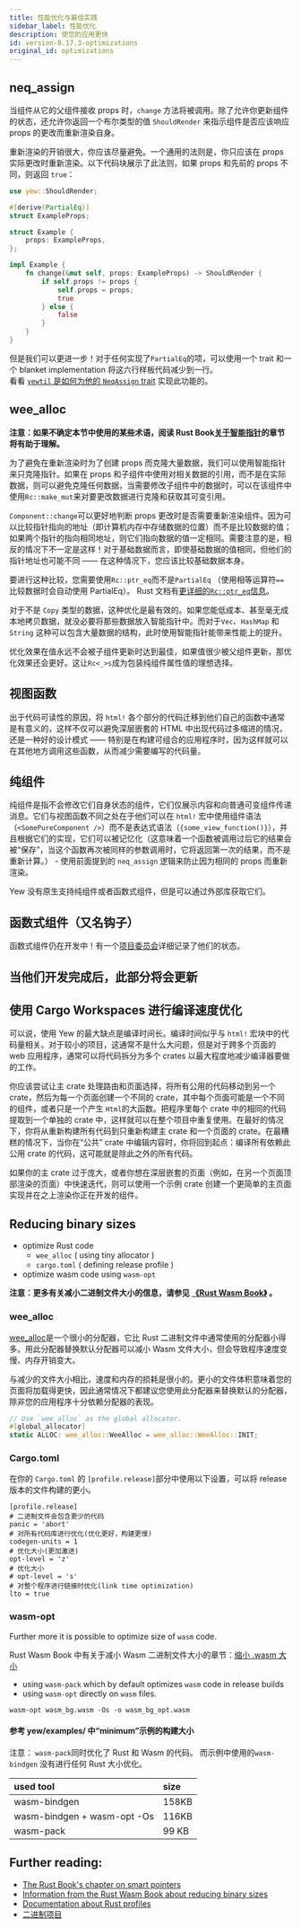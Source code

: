 ```yaml
---
title: 性能优化与最佳实践
sidebar_label: 性能优化
description: 使您的应用更快
id: version-0.17.3-optimizations
original_id: optimizations
---
```


## neq_assign

当组件从它的父组件接收 props 时，`change` 方法将被调用。除了允许你更新组件的状态，还允许你返回一个布尔类型的值 `ShouldRender` 来指示组件是否应该响应 props 的更改而重新渲染自身。

重新渲染的开销很大，你应该尽量避免。一个通用的法则是，你只应该在 props 实际更改时重新渲染。以下代码块展示了此法则，如果 props 和先前的 props 不同，则返回 `true`：

```rust
use yew::ShouldRender;

#[derive(PartialEq)]
struct ExampleProps;

struct Example {
    props: ExampleProps,
};

impl Example {
    fn change(&mut self, props: ExampleProps) -> ShouldRender {
        if self.props != props {
            self.props = props;
            true
        } else {
            false
        }
    }
}
```

但是我们可以更进一步！对于任何实现了`PartialEq`的项，可以使用一个 trait 和一个 blanket implementation 将这六行样板代码减少到一行。<br>看看 [`yewtil` 是如何为他的 `NeqAssign` trait](https://docs.rs/yewtil/*/yewtil/trait.NeqAssign.html) 实现此功能的。

## wee_alloc

**注意：如果不确定本节中使用的某些术语，阅读 Rust Book[关于智能指针](https://doc.rust-lang.org/book/ch15-00-smart-pointers.html)的章节将有助于理解。**

为了避免在重新渲染时为了创建 props 而克隆大量数据，我们可以使用智能指针来只克隆指针。如果在 props 和子组件中使用对相关数据的引用，而不是在实际数据，则可以避免克隆任何数据，当需要修改子组件中的数据时，可以在该组件中使用`Rc::make_mut`来对要更改数据进行克隆和获取其可变引用。

`Component::change`可以更好地判断 props 更改时是否需要重新渲染组件。因为可以比较指针指向的地址（即计算机内存中存储数据的位置）而不是比较数据的值；如果两个指针的指向相同地址，则它们指向数据的值一定相同。需要注意的是，相反的情况下不一定是这样！对于基础数据而言，即使基础数据的值相同，但他们的指针地址也可能不同 —— 在这种情况下，您应该比较基础数据本身。

要进行这种比较，您需要使用`Rc::ptr_eq`而不是`PartialEq` （使用相等运算符`==`比较数据时会自动使用 PartialEq）。 Rust 文档有<a href="https://doc.rust-lang.org/stable/std/rc/struct.Rc.html#method.ptr_eq" data-md-type="link">更详细的`Rc::ptr_eq`信息</a>。

对于不是 `Copy` 类型的数据，这种优化是最有效的。如果您能低成本、甚至毫无成本地拷贝数据，就没必要将那些数据放入智能指针中。而对于`Vec`、`HashMap` 和 `String` 这种可以包含大量数据的结构，此时使用智能指针能带来性能上的提升。

优化效果在值永远不会被子组件更新时达到最佳，如果值很少被父组件更新，那优化效果还会更好。这让`Rc<_>s`成为包装纯组件属性值的理想选择。

## 视图函数

出于代码可读性的原因，将 `html!` 各个部分的代码迁移到他们自己的函数中通常是有意义的，这样不仅可以避免深层嵌套的 HTML 中出现代码过多缩进的情况，还是一种好的设计模式 —— 特别是在构建可组合的应用程序时，因为这样就可以在其他地方调用这些函数，从而减少需要编写的代码量。

## 纯组件

纯组件是指不会修改它们自身状态的组件，它们仅展示内容和向普通可变组件传递消息。它们与视图函数不同之处在于他们可以在 `html!` 宏中使用组件语法（`<SomePureComponent />`）而不是表达式语法（`{some_view_function()}`），并且根据它们的实现，它们可以被记忆化（这意味着一个函数被调用过后它的结果会被“保存”，当这个函数再次被同样的参数调用时，它将返回第一次的结果，而不是重新计算。） - 使用前面提到的 `neq_assign` 逻辑来防止因为相同的 props 而重新渲染。

Yew 没有原生支持纯组件或者函数式组件，但是可以通过外部库获取它们。

## 函数式组件（又名钩子）

函数式组件仍在开发中！有一个[项目委员会](https://github.com/yewstack/yew/projects/3)详细记录了他们的状态。

## 当他们开发完成后，此部分将会更新

## 使用 Cargo Workspaces 进行编译速度优化

可以说，使用 Yew 的最大缺点是编译时间长。编译时间似乎与 `html!` 宏块中的代码量相关。对于较小的项目，这通常不是什么大问题，但是对于跨多个页面的 web 应用程序，通常可以将代码拆分为多个 crates 以最大程度地减少编译器要做的工作。

你应该尝试让主 crate 处理路由和页面选择，将所有公用的代码移动到另一个 crate，然后为每一个页面创建一个不同的 crate，其中每个页面可能是一个不同的组件，或者只是一个产生 `Html`的大函数。把程序里每个 crate 中的相同的代码提取到一个单独的 crate 中，这样就可以在整个项目中重复使用。在最好的情况下，你将从重新构建所有代码到只重新构建主 crate 和一个页面的 crate。在最糟糕的情况下，当你在“公共” crate 中编辑内容时，你将回到起点：编译所有依赖此公用 crate 的代码，这可能就是除此之外的所有代码。

如果你的主 crate 过于庞大，或者你想在深层嵌套的页面（例如，在另一个页面顶部渲染的页面）中快速迭代，则可以使用一个示例 crate 创建一个更简单的主页面实现并在之上渲染你正在开发的组件。

## Reducing binary sizes

- optimize Rust code
    - `wee_alloc` ( using tiny allocator )
    - `cargo.toml` ( defining release profile )
- optimize wasm code using `wasm-opt`

**注意：更多有关减小二进制文件大小的信息，请参见 [《Rust Wasm Book》](https://rustwasm.github.io/book/reference/code-size.html#optimizing-builds-for-code-size) 。**

### wee_alloc

[wee_alloc](https://github.com/rustwasm/wee_alloc)是一个很小的分配器，它比 Rust 二进制文件中通常使用的分配器小得多。用此分配器替换默认分配器可以减小 Wasm 文件大小，但会导致程序速度变慢、内存开销变大。

与减少的文件大小相比，速度和内存的损耗是很小的。更小的文件体积意味着您的页面将加载得更快，因此通常情况下都建议您使用此分配器来替换默认的分配器，除非您的应用程序十分依赖分配器的表现。

```rust
// Use `wee_alloc` as the global allocator.
#[global_allocator]
static ALLOC: wee_alloc::WeeAlloc = wee_alloc::WeeAlloc::INIT;
```

### Cargo.toml

在你的 `Cargo.toml` 的 `[profile.release]`部分中使用以下设置，可以将 release 版本的文件构建的更小。

```text
[profile.release]
# 二进制文件会包含更少的代码
panic = 'abort'
# 对所有代码库进行优化(优化更好，构建更慢)
codegen-units = 1
# 优化大小(更加激进)
opt-level = 'z'
# 优化大小
# opt-level = 's'
# 对整个程序进行链接时优化(link time optimization)
lto = true
```

### wasm-opt

Further more it is possible to optimize size of `wasm` code.

Rust Wasm Book 中有关于减小 Wasm 二进制文件大小的章节：[缩小 .wasm 大小](https://rustwasm.github.io/book/game-of-life/code-size.html)

- using `wasm-pack` which by default optimizes `wasm` code in release builds
- using `wasm-opt` directly on `wasm` files.

```text
wasm-opt wasm_bg.wasm -Os -o wasm_bg_opt.wasm
```

#### 参考 yew/examples/ 中“minimum”示例的构建大小

注意： `wasm-pack`同时优化了 Rust 和 Wasm 的代码。 而示例中使用的`wasm-bindgen` 没有进行任何 Rust 大小优化。

used tool | size
:-- | :--
wasm-bindgen | 158KB
wasm-bindgen + wasm-opt -Os | 116KB
wasm-pack | 99 KB

## Further reading:

- [The Rust Book's chapter on smart pointers](https://doc.rust-lang.org/book/ch15-00-smart-pointers.html)
- [Information from the Rust Wasm Book about reducing binary sizes](https://rustwasm.github.io/book/reference/code-size.html#optimizing-builds-for-code-size)
- [Documentation about Rust profiles](https://doc.rust-lang.org/cargo/reference/profiles.html)
- [二进制项目](https://github.com/WebAssembly/binaryen)
